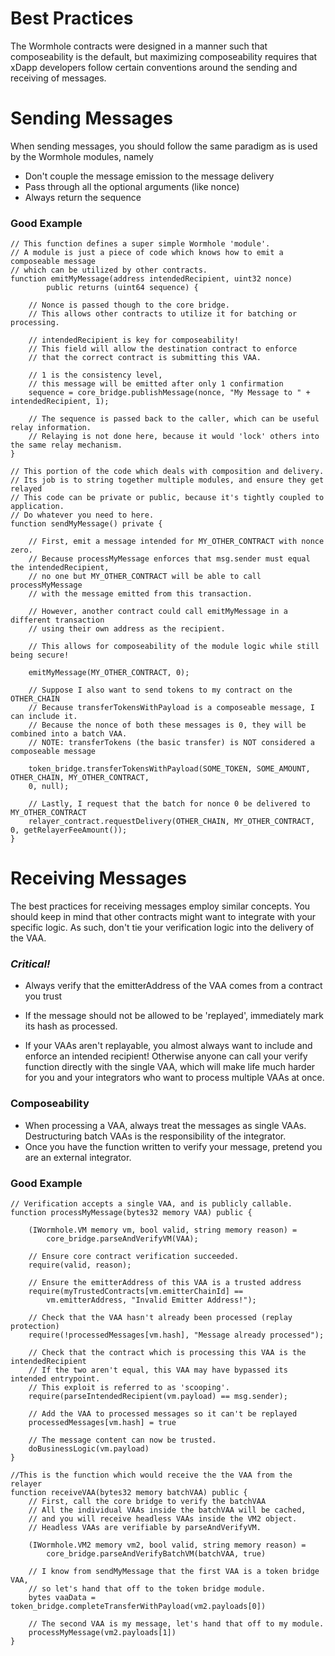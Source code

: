 # Best Practices

The Wormhole contracts were designed in a manner such that composeability is the default, but maximizing composeability requires that xDapp developers follow certain conventions around the sending and receiving of messages.

# Sending Messages

When sending messages, you should follow the same paradigm as is used by the Wormhole modules, namely

- Don't couple the message emission to the message delivery
- Pass through all the optional arguments (like nonce)
- Always return the sequence

### Good Example

```solidity
// This function defines a super simple Wormhole 'module'.
// A module is just a piece of code which knows how to emit a composeable message
// which can be utilized by other contracts.
function emitMyMessage(address intendedRecipient, uint32 nonce)
        public returns (uint64 sequence) {

    // Nonce is passed though to the core bridge.
    // This allows other contracts to utilize it for batching or processing.

    // intendedRecipient is key for composeability!
    // This field will allow the destination contract to enforce
    // that the correct contract is submitting this VAA.

    // 1 is the consistency level,
    // this message will be emitted after only 1 confirmation
    sequence = core_bridge.publishMessage(nonce, "My Message to " + intendedRecipient, 1);

    // The sequence is passed back to the caller, which can be useful relay information.
    // Relaying is not done here, because it would 'lock' others into the same relay mechanism.
}

// This portion of the code which deals with composition and delivery.
// Its job is to string together multiple modules, and ensure they get relayed
// This code can be private or public, because it's tightly coupled to application.
// Do whatever you need to here.
function sendMyMessage() private {

    // First, emit a message intended for MY_OTHER_CONTRACT with nonce zero.
    // Because processMyMessage enforces that msg.sender must equal the intendedRecipient,
    // no one but MY_OTHER_CONTRACT will be able to call processMyMessage
    // with the message emitted from this transaction.

    // However, another contract could call emitMyMessage in a different transaction
    // using their own address as the recipient.

    // This allows for composeability of the module logic while still being secure!

    emitMyMessage(MY_OTHER_CONTRACT, 0);

    // Suppose I also want to send tokens to my contract on the OTHER_CHAIN
    // Because transferTokensWithPayload is a composeable message, I can include it.
    // Because the nonce of both these messages is 0, they will be combined into a batch VAA.
    // NOTE: transferTokens (the basic transfer) is NOT considered a composeable message

    token_bridge.transferTokensWithPayload(SOME_TOKEN, SOME_AMOUNT, OTHER_CHAIN, MY_OTHER_CONTRACT,
    0, null);

    // Lastly, I request that the batch for nonce 0 be delivered to MY_OTHER_CONTRACT
    relayer_contract.requestDelivery(OTHER_CHAIN, MY_OTHER_CONTRACT, 0, getRelayerFeeAmount());
}
```

# Receiving Messages

The best practices for receiving messages employ similar concepts. You should keep in mind that other contracts might want to integrate with your specific logic. As such, don't tie your verification logic into the delivery of the VAA.

### **_Critical!_**

- Always verify that the emitterAddress of the VAA comes from a contract you trust

- If the message should not be allowed to be 'replayed', immediately mark its hash as processed.
- If your VAAs aren't replayable, you almost always want to include and enforce an intended recipient! Otherwise anyone can call your verify function directly with the single VAA, which will make life much harder for you and your integrators who want to process multiple VAAs at once.

### Composeability

- When processing a VAA, always treat the messages as single VAAs. Destructuring batch VAAs is the responsibility of the integrator.
- Once you have the function written to verify your message, pretend you are an external integrator.

### Good Example

```
// Verification accepts a single VAA, and is publicly callable.
function processMyMessage(bytes32 memory VAA) public {

    (IWormhole.VM memory vm, bool valid, string memory reason) =
        core_bridge.parseAndVerifyVM(VAA);

    // Ensure core contract verification succeeded.
    require(valid, reason);

    // Ensure the emitterAddress of this VAA is a trusted address
    require(myTrustedContracts[vm.emitterChainId] ==
        vm.emitterAddress, "Invalid Emitter Address!");

    // Check that the VAA hasn't already been processed (replay protection)
    require(!processedMessages[vm.hash], "Message already processed");

    // Check that the contract which is processing this VAA is the intendedRecipient
    // If the two aren't equal, this VAA may have bypassed its intended entrypoint.
    // This exploit is referred to as 'scooping'.
    require(parseIntendedRecipient(vm.payload) == msg.sender);

    // Add the VAA to processed messages so it can't be replayed
    processedMessages[vm.hash] = true

    // The message content can now be trusted.
    doBusinessLogic(vm.payload)
}

//This is the function which would receive the the VAA from the relayer
function receiveVAA(bytes32 memory batchVAA) public {
    // First, call the core bridge to verify the batchVAA
    // All the individual VAAs inside the batchVAA will be cached,
    // and you will receive headless VAAs inside the VM2 object.
    // Headless VAAs are verifiable by parseAndVerifyVM.

    (IWormhole.VM2 memory vm2, bool valid, string memory reason) =
        core_bridge.parseAndVerifyBatchVM(batchVAA, true)

    // I know from sendMyMessage that the first VAA is a token bridge VAA,
    // so let's hand that off to the token bridge module.
    bytes vaaData = token_bridge.completeTransferWithPayload(vm2.payloads[0])

    // The second VAA is my message, let's hand that off to my module.
    processMyMessage(vm2.payloads[1])
}
```

<!--
TODO these are not actually functioning examples and some of the interactions are incorrect. Demonstrates the concept.
>
